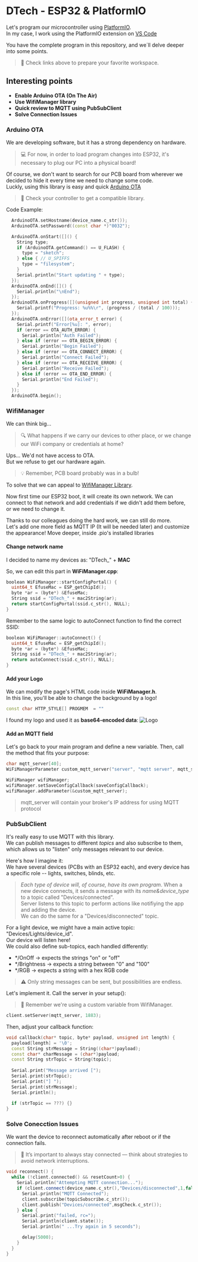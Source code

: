 # DTech - ESP32 & PlatformIO
Let's program our microcontroller using [PlatformIO](https://platformio.org/).  
In my case, I work using the PlatformIO extension on [VS Code](https://marketplace.visualstudio.com/items?itemName=platformio.platformio-ide)

You have the complete program in this repository, and we´ll delve deeper into some points.
> 🧭 Check links above to prepare your favorite workspace.  

## Interesting points
- **Enable Arduino OTA (On The Air)** 
- **Use WifiManager library**
- **Quick review to MQTT using PubSubClient**
- **Solve Connection Issues** 

### Arduino OTA
We are developing software, but it has a strong dependency on hardware.  
> 💻 For now, in order to load program changes into ESP32, it's necessary to plug our PC into a physical board!

Of course, we don't want to search for our PCB board from wherever we decided to hide it every time we need to change some code.  
Luckly, using this library is easy and quick [Arduino OTA](https://github.com/arduino-libraries/Arduino_ESP32_OTA)
> 🧾 Check your controller to get a compatible library.

Code Example:
```cpp
  ArduinoOTA.setHostname(device_name.c_str());
  ArduinoOTA.setPassword((const char *)"0032");

  ArduinoOTA.onStart([]() {
    String type;
    if (ArduinoOTA.getCommand() == U_FLASH) {
      type = "sketch";
    } else { // U_SPIFFS
      type = "filesystem";
    }
    Serial.println("Start updating " + type);
  });
  ArduinoOTA.onEnd([]() {
    Serial.println("\nEnd");
  });
  ArduinoOTA.onProgress([](unsigned int progress, unsigned int total) {
    Serial.printf("Progress: %u%%\r", (progress / (total / 100)));
  });
  ArduinoOTA.onError([](ota_error_t error) {
    Serial.printf("Error[%u]: ", error);
    if (error == OTA_AUTH_ERROR) {
      Serial.println("Auth Failed");
    } else if (error == OTA_BEGIN_ERROR) {
      Serial.println("Begin Failed");
    } else if (error == OTA_CONNECT_ERROR) {
      Serial.println("Connect Failed");
    } else if (error == OTA_RECEIVE_ERROR) {
      Serial.println("Receive Failed");
    } else if (error == OTA_END_ERROR) {
      Serial.println("End Failed");
    }
  });
  ArduinoOTA.begin();
```

### WifiManager
We can think big...
> 🔍 What happens if we carry our devices to other place, or we change our WiFi company or credentials at home?

Ups... We'd not have access to OTA.  
But we refuse to get our hardware again.
> 💡 Remember, PCB board probably was in a bulb!  

To solve that we can appeal to [WifiManager Library](https://github.com/tzapu/WiFiManager).

Now first time our ESP32 boot, it will create its own network. We can connect to that network and add credentials if we didn't add them before, or we need to change it.

Thanks to our colleagues doing the hard work, we can still do more.  
Let's add one more field as MQTT IP (It will be needed later) and customize the appearance! 
Move deeper, inside .pio's installed libraries

#### Change network name
I decided to name my devices as: "DTech_" + **MAC**

So, we can edit this part in **WiFiManager.cpp**:
```cpp
boolean WiFiManager::startConfigPortal() {  
  uint64_t EfuseMac = ESP_getChipId();
  byte *ar = (byte*) &EfuseMac;
  String ssid = "DTech_" + mac2String(ar);
  return startConfigPortal(ssid.c_str(), NULL);
}
```

Remember to the same logic to autoConnect function to find the correct SSID:
```cpp
boolean WiFiManager::autoConnect() {
  uint64_t EfuseMac = ESP_getChipId();
  byte *ar = (byte*) &EfuseMac;
  String ssid = "DTech_" + mac2String(ar);
  return autoConnect(ssid.c_str(), NULL);
}   
```

#### Add your Logo
We can modify the page's HTML code inside **WiFiManager.h**.  
In this line, you'll be able to change the background by a logo!   
```cpp
const char HTTP_STYLE[] PROGMEM  = ""
```
I found my logo and used it as **base64-encoded data**:
![Logo](img/DTech_img.png)  

#### Add an MQTT field
Let's go back to your main program and define a new variable. Then, call the method that fits your purpose:
```cpp 
char mqtt_server[40];
WiFiManagerParameter custom_mqtt_server("server", "mqtt server", mqtt_server, 40);

WiFiManager wifiManager;
wifiManager.setSaveConfigCallback(saveConfigCallback);
wifiManager.addParameter(&custom_mqtt_server);
```
> mqtt_server will contain your broker's IP address for using MQTT protocol

### PubSubClient
It's really easy to use MQTT with this library.  
We can publish messages to different *topics* and also subscribe to them, which allows us to "listen" only messages relevant to our device.

Here's how I imagine it:   
We have several devices (PCBs with an ESP32 each), and every device has a specific role -- lights, switches, blinds, etc. 
> *Each type of device will, of course, have its own program*.
When a new device connects, it sends a message with its *name&device_type* to a topic called "Devices/connected".  
Server listens to this topic to perform actions like notifiying the app and adding the device.  
We can do the same for a "Devices/disconnected" topic.

For a light device, we might have a main active topic: "Devices/Lights/device_id".   
Our device will listen here!  
We could also define sub-topics, each handled differently:
- */OnOff -> expects the strings "on" or "off"
- */Brightness -> expects a string between "0" and "100"
- */RGB -> expects a string with a hex RGB code 

> ⚠️ Only string messages can be sent, but possibilities are endless.


Let's implement it. Call the server in your setup():
> 🧠 Remember we're using a custom variable from WifiManager.

```cpp
client.setServer(mqtt_server, 1883);
```

Then, adjust your callback function:
```cpp
void callback(char* topic, byte* payload, unsigned int length) {
  payload[length] = '\0';
  const String strMessage = String((char*)payload);
  const char* charMessage = (char*)payload;
  const String strTopic = String(topic);
  
  Serial.print("Message arrived [");
  Serial.print(strTopic);
  Serial.print("] ");
  Serial.print(strMessage);
  Serial.println();
  
  if (strTopic == ???) {}
}
```

### Solve Conecction Issues
We want the device to reconnect automatically after reboot or if the connection fails.   
> 🔗 It’s important to always stay connected — think about strategies to avoid network interruptions.   

```cpp
void reconnect() {
  while (!client.connected() && resetCount>0) {
    Serial.println("Attempting MQTT connection...");
    if (client.connect(device_name.c_str(),"Devices/disconnected",1,false,msgCheck.c_str())) {
      Serial.println("MQTT Connected");
      client.subscribe(topicSubscribe.c_str());
      client.publish("Devices/connected",msgCheck.c_str());
    } else {
      Serial.print("failed, rc=");
      Serial.println(client.state());
      Serial.println(" ...Try again in 5 seconds");

      delay(5000);
    }
  }
}
```

